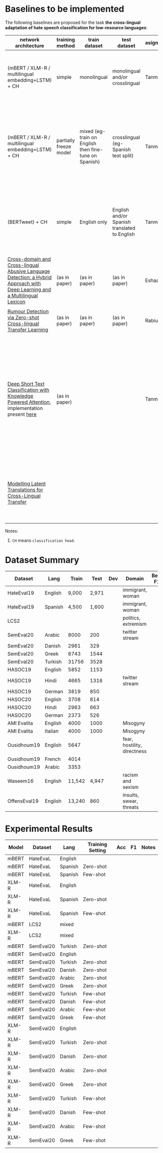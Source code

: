 
# Baselines to be implemented
The following baselines are proposed for the task **the cross-lingual adaptation of hate speech classification for low-resource languages**:

| network architecture | training method | train dataset | test dataset | asignee | extra comments | current status
| --- | --- | --- | --- | --- | --- | --- |
| (mBERT / XLM-R / multilingual embedding+LSTM) + CH | simple | monolingual | monolingual and/or crosslingual | Tanmay | <ul></ul> | <ul><li>only XLM-R implemented for now<li>need to expand to other architectures</ul> |
| (mBERT / XLM-R / multilingual embedding+LSTM) + CH | partially freeze model | mixed (eg- train on English then fine-tune on Spanish) | crosslingual (eg- Spanish test split) | Tanmay |<ul><li>as this is a few-shot technique, according to [this](https://aclanthology.org/2021.acl-long.447.pdf) paper it is important to use a standard few-shot sample of the original dataset. </ul> | |
| (BERTweet) + CH | simple | English only | English and/or Spanish translated to English  | Tanmay |<ul><li>English evaluation is direct<li> Spanish will need translation to english before evaluating</ul> | |
| [Cross-domain and Cross-lingual Abusive Language Detection: a Hybrid Approach with Deep Learning and a Multilingual Lexicon](https://aclanthology.org/P19-2051.pdf) | (as in paper) | (as in paper) | (as in paper) | Eshaan | <ul><li>offline machine translation<li>uses hurtlex</ul>| |
| [Rumour Detection via Zero-shot Cross-lingual Transfer Learning](https://arxiv.org/pdf/2109.12773.pdf) | (as in paper) | (as in paper) | (as in paper) | Rabiul | <ul><li>Student-teacher method</ul>| |
| [Deep Short Text Classification with Knowledge Powered Attention](https://arxiv.org/pdf/1902.08050.pdf), implementation present [here](https://github.com/AIRobotZhang/STCKA) | (as in paper) | | | Tanmay | <ul><li>does not talk about the cross-lingual setting<li>**might not be a suitable baseline at the moment** <li>uses <ul><li>spacy entity extractor<li>[Microsoft Concept Graph](https://concept.research.microsoft.com/Home/Download)</ul> out of the box</ul> | <ul><li>implemented only with english for now due to dependancy on language-specific KGs<li>current findings suggest that better <ul><li>entity extraction<li> concept graphs</ul> are required<li>**on hold for now ⚠️**</ul> |
| [Modelling Latent Translations for Cross-Lingual Transfer](https://arxiv.org/pdf/2107.11353.pdf) | | | | | <ul><li>online machine translation<li>**might not be a suitable baseline at the moment**</ul>| <ul><li>**on hold for now ⚠️**</ul> |

Notes:

1. `CH` means `classification head`.


# Dataset Summary
| Dataset | Lang | Train | Test| Dev | Domain | Best F1 | Source |
| --- | --- | --- | --- | --- | --- | --- | --- |
|HateEval19| English | 9,000  | 2,971 | | immigrant, woman |
|HateEval19| Spanish | 4,500  | 1,600 | | immigrant, woman |
|LCS2 | | | | | politics, extremism |
|SemEval20| Arabic | 8000 | 200 | | twitter stream | | [pdf](https://arxiv.org/pdf/2006.07235.pdf) |
|SemEval20| Danish | 2961 | 329 |
|SemEval20| Greek | 8743 | 1544 |
|SemEval20| Turkish | 31756 | 3528 |
|HASOC19| English| 5852 | 1153 | | | | [pdf](https://dl.acm.org/doi/10.1145/3368567.3368584)|
|HASOC19| Hindi| 4665 | 1318 | | twitter stream |
|HASOC19| German| 3819 | 850 | 
|HASOC20| English| 3708 | 814 | | | | [pdf](https://dl.acm.org/doi/abs/10.1145/3441501.3441517)|
|HASOC20| Hindi| 2963 | 663 | | 
|HASOC20| German| 2373 | 526 |
|AMI Evalita | English | 4000 | 1000 | | Misogyny | 
|AMI Evalita | Italian | 4000 | 1000 | | Misogyny |
|Ousidhoum19 | English | 5647  | | | fear, hostility, directness|
|Ousidhoum19 | French | 4014  | | | |
|Ousidhoum19 | Arabic | 3353  | | | |
|Waseem16 | English | 11,542 |4,947 | | racism and  sexism | 
|OffensEval19 | English | 13,240 | 860 | | insults, swear, threats |  

# Experimental Results
| Model | Dataset | Lang | Training Setting | Acc | F1 | Notes |  
| --- | --- | --- | --- | --- | --- | --- |
mBERT | HateEvaL | English | | | |
mBERT | HateEvaL | Spanish | Zero-shot|
mBERT | HateEvaL | Spanish | Few-shot|
XLM-R | HateEvaL | English | | | |
XLM-R | HateEvaL | Spanish | Zero-shot|
XLM-R | HateEvaL | Spanish | Few-shot|
mBERT | LCS2 | mixed | | | |
XLM-R | LCS2 | mixed | | | |
mBERT | SemEval20 | Turkish | Zero-shot|
mBERT | SemEval20 | English | | | |
mBERT | SemEval20 | Turkish | Zero-shot|
mBERT | SemEval20 | Danish | Zero-shot|
mBERT | SemEval20 | Arabic | Zero-shot|
mBERT | SemEval20 | Greek | Zero-shot|
mBERT | SemEval20 | Turkish | Few-shot|
mBERT | SemEval20 | Danish | Few-shot|
mBERT | SemEval20 | Arabic | Few-shot|
mBERT | SemEval20 | Greek |  Few-shot|
XLM-R | SemEval20 | English | | | |
XLM-R | SemEval20 | Turkish | Zero-shot|
XLM-R | SemEval20 | Danish | Zero-shot|
XLM-R | SemEval20 | Arabic | Zero-shot|
XLM-R | SemEval20 | Greek | Zero-shot|
XLM-R | SemEval20 | Turkish | Few-shot|
XLM-R | SemEval20 | Danish | Few-shot|
XLM-R | SemEval20 | Arabic | Few-shot|
XLM-R | SemEval20 | Greek | Few-shot|